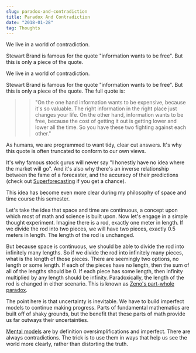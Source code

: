 ```yaml
---
slug: paradox-and-contradiction
title: Paradox And Contradiction
date: "2018-01-28"
tag: Thoughts
---
```


We live in a world of contradiction.

Stewart Brand is famous for the quote "information wants to be free". But this is only a piece of the quote.

<!-- more -->

We live in a world of contradiction.

Stewart Brand is famous for the quote "information wants to be free". But this is only a piece of the quote. The full quote is:

> > "On the one hand information wants to be expensive, because it's so valuable. The right information in the right place just changes your life. On the other hand, information wants to be free, because the cost of getting it out is getting lower and lower all the time. So you have these two fighting against each other."

As humans, we are programmed to want tidy, clear cut answers. It's why this quote is often truncated to conform to our own views.

It's why famous stock gurus will never say "I honestly have no idea where the market will go". And it's also why there's an inverse relationship between the fame of a forecaster, and the accuracy of their predictions (check out [Superforecasting](http://a.co/3TeMbZw) if you get a chance).

This idea has become even more clear during my philosophy of space and time course this semester.

Let's take the idea that space and time are continuous, a concept upon which most of math and science is built upon. Now let's engage in a simple thought experiment. Imagine there is a rod, exactly one meter in length. If we divide the rod into two pieces, we will have two pieces, exactly 0.5 meters in length. The length of the rod is unchanged.

But because space is continuous, we should be able to divide the rod into infinitely many lengths. So if we divide the rod into infinitely many pieces, what is the length of those pieces. There are seemingly two options, no length or some length. If each of the pieces have no length, then the sum of all of the lengths should be 0. If each piece has some length, then infinity multiplied by any length should be infinity. Paradoxically, the length of the rod is changed in either scenario. This is known as [Zeno's part-whole paradox](http://www.iep.utm.edu/zeno-par/).

The point here is that uncertainty is inevitable. We have to build imperfect models to continue making progress. Parts of fundamental mathematics are built off of shaky grounds, but the benefit that these parts of math provide us far outways their uncertainties.

[Mental models](https://www.farnamstreetblog.com/mental-models/) are by definition oversimplifications and imperfect. There are always contradictions. The trick is to use them in ways that help us see the world more clearly, rather than distorting the truth.
